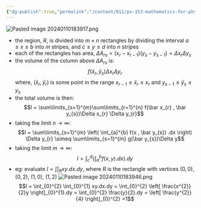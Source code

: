```yaml
---
{"dg-publish":true,"permalink":"/content/011/px-153-mathematics-for-physicists/term-2/px-153-i-integration/px-153-i3-domain-of-integration/","created":"2024-11-25T10:50:32.000+00:00","updated":"2024-11-26T19:38:05.046+00:00"}
---
```


![Pasted image 20240110183917.png](/img/user/pics/Pasted%20image%2020240110183917.png) 
- the region, $R$, is divided into $m\times n$ rectangles by dividing the interval $a \leq x \leq b$ into $m$ stripes, and $c \leq y \leq d$ into $n$ stripes
- each of the rectangles has area, $\Delta A_{rs} = (x_{r}-x_{r-1})(y_{s}-y_{s-1}) = \Delta x_{r} \Delta y_{s}$
- the volume of the column above $\Delta A_{rs}$ is: 
$$f(\bar x_{r} , \bar y_{s})\Delta x_{r} \Delta y_{r}$$
		where, $(\bar x_{r} , \bar y_{r})$ is some point in the range $x_{r-1} \leq \bar x_{r} \leq x_{r}$ and $y_{s-1} \leq \bar y_{s} \leq y_{s}$
- the total volume is then: 
$$I = \sum\limits_{s=1}^{m}\sum\limits_{r=1}^{n} f(\bar x_{r} , \bar y_{s})\Delta x_{r} \Delta y_{r}$$
- taking the limit $n\to \infty$: 
$$I = \sum\limits_{s=1}^{m} \left( \int_{a}^{b} f(x , \bar y_{s}) .dx \right) \Delta y_{r} \simeq \sum\limits_{s=1}^{m} g(\bar y_{s})\Delta y$$
- taking the limit $m\to \infty$: 
$$I = \int_{c}^{d} \left(\int_{a}^{b} f(x, y) .dx \right) .dy$$
- eg: evaluate $I = \int\int_{R} xy.dx.dy$, where $R$ is the rectangle with vertices $(0,0)$, $(0,2)$, $(1,0)$, $(1,2)$
	![Pasted image 20240110183946.png](/img/user/pics/Pasted%20image%2020240110183946.png) 
	$$I = \int_{0}^{2} \int_{0}^{1} xy.dx.dy = \int_{0}^{2} \left[ \frac{x^{2}}{2}y \right]_{0}^{1}.dy = \int_{0}^{2} \frac{y}{2}.dy = \left[ \frac{y^{2}}{4} \right]_{0}^{2} =1$$